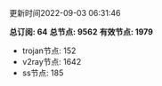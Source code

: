 更新时间2022-09-03 06:31:46

**总订阅: 64**
**总节点: 9562**
**有效节点: 1979**
- trojan节点: 152
- v2ray节点: 1642
- ss节点: 185
